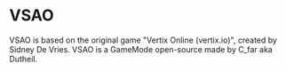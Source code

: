 # VSAO
VSAO is based on the original game "Vertix Online (vertix.io)", created by Sidney De Vries. VSAO is a GameMode open-source made by C_far aka Dutheil.
